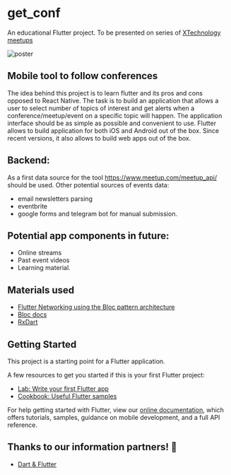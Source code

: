 # get_conf

An educational Flutter project. To be presented on series of [XTechnology meetups](https://www.eventbrite.co.uk/e/introducing-sailmapai-and-getconf-neural-seamap-generator-mobile-apps-tickets-149691925579?aff=tflutter)

![poster](https://img.evbuc.com/https%3A%2F%2Fcdn.evbuc.com%2Fimages%2F131485809%2F504946798187%2F1%2Foriginal.20210407-185401?h=2000&w=720&auto=format%2Ccompress&q=75&sharp=10&s=0cfbb48748c7c171b68e633ae9e25e35)

## Mobile tool to follow conferences

The idea behind this project is to learn flutter and its pros and cons opposed to React Native. The task is to build an application that allows a user to select number of topics of interest and get alerts when a conference/meetup/event on a specific topic will happen. 
The application interface should be as simple as possible and convenient to use.
Flutter allows to build application for both iOS and Android out of the box. Since recent versions, it also allows to build web apps out of the box.

## Backend:
As a first data source for the tool https://www.meetup.com/meetup_api/ should be used.
Other potential sources of events data: 
- email newsletters parsing
- eventbrite
- google forms and telegram bot for manual submission.

## Potential app components in future:
- Online streams
- Past event videos
- Learning material.

## Materials used
- [Flutter Networking using the Bloc pattern architecture](https://levelup.gitconnected.com/flutter-networking-using-the-bloc-pattern-architecture-cab2aa826a4c)
- [Bloc docs](https://bloclibrary.dev/)
- [RxDart](https://github.com/ReactiveX/rxdart)

## Getting Started

This project is a starting point for a Flutter application.

A few resources to get you started if this is your first Flutter project:

- [Lab: Write your first Flutter app](https://flutter.dev/docs/get-started/codelab)
- [Cookbook: Useful Flutter samples](https://flutter.dev/docs/cookbook)

For help getting started with Flutter, view our
[online documentation](https://flutter.dev/docs), which offers tutorials,
samples, guidance on mobile development, and a full API reference.

## Thanks to our information partners! 🙏

- [Dart & Flutter](https://t.me/rudart)
